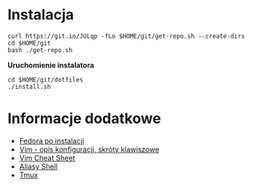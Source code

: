 # Instalacja

```
curl https://git.io/JULqp -fLo $HOME/git/get-repo.sh --create-dirs
cd $HOME/git
bash ./get-repo.sh
```

**Uruchomienie instalatora**

```
cd $HOME/git/dotfiles
./install.sh
```

# Informacje dodatkowe

   - [Fedora po instalacji](docs/Fedora.md)
   - [Vim - opis konfiguracji, skróty klawiszowe](docs/VIM.md)
   - [Vim Cheat Sheet](docs/VIM_Cheat_Sheet.md)
   - [Aliasy Shell](docs/ALIASY.md)
   - [Tmux](docs/TMUX.md)
